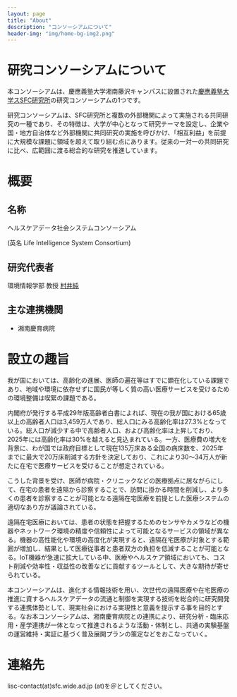 ```yaml
---
layout: page
title: "About"
description: "コンソーシアムについて"
header-img: "img/home-bg-img2.png"
---
```

# 研究コンソーシアムについて
本コンソーシアムは、慶應義塾大学湘南藤沢キャンパスに設置された[慶應義塾大学スSFC研究所](https://www.kri.sfc.keio.ac.jp/)の研究コンソーシアムの1つです。

研究コンソーシアムは、SFC研究所と複数の外部機関によって実施される共同研究の一種であり、その特徴は、大学が中心となって研究テーマを設定し、企業や国・地方自治体など外部機関に共同研究の実施を呼びかけ、「相互利益」を前提に大規模な課題に領域を超えて取り組む点にあります。従来の一対一の共同研究に比べ、広範囲に渡る総合的な研究を推進しています。

# 概要
## 名称
ヘルスケアデータ社会システムコンソーシアム

 (英名 Life Intelligence System Consortium)
## 研究代表者
環境情報学部 教授 [村井純](https://vu.sfc.keio.ac.jp/faculty_profile/cgi/f_profile.cgi?id=859452959bdc256a)

## 主な連携機関
- 湘南慶育病院

# 設立の趣旨
我が国においては、高齢化の進展、医師の遍在等はすでに顕在化している課題であり、地域や環境に依存せずに国民が等しく質の高い医療サービスを受けるための環境整備は喫緊の課題である。

内閣府が発行する平成29年版高齢者白書によれば、現在の我が国における65歳以上の高齢者人口は3,459万人であり、総人口にみる高齢化率は27.3%となっている。総人口が減少する中で高齢者人口、および高齢化率は上昇しており、2025年には高齢化率は30%を越えると見込まれている。一方、医療費の増大を背景に、わが国では政府目標として現在135万床ある全国の病床数を、2025年までに最大で20万床削減する方針を決定しており、これにより30～34万人が新たに在宅で医療サービスを受けることが想定されている。

こうした背景を受け、医師が病院・クリニックなどの医療拠点に居ながらにして、在宅の患者を遠隔から診察することで、訪問に掛かる時間を削減し、より多くの患者を診察することが可能となる遠隔在宅医療を前提とした医療システムの適切なあり方が議論されている。

遠隔在宅医療においては、患者の状態を把握するためのセンサやカメラなどの機器やネットワーク環境の精度や信頼性によって可能となるサービスの領域が異なる。機器の高性能化や環境の高度化が実現すると、遠隔在宅医療が対象とする範囲が増加し、結果として医療従事者と患者双方の負担を低減することが可能となる。IoT機器が急速に拡大している中、医療やヘルスケア領域においても、コスト削減や効率性・収益性の改善などに貢献するツールとして、大きな期待が寄せられている。

本コンソーシアムは、進化する情報技術を用い、次世代の遠隔医療や在宅医療の推進に資するヘルスケアデータの流通と制御を実現する技術を総合的に研究開発する連携体勢として、現実社会における実現性と意義を提示する事を目的とする。なお本コンソーシアムは、湘南慶育病院との連携により、研究分析・臨床応用・産学連携が一体となって推進されるような活動・体制とし、共通の実験基盤の運営維持・実証に基づく普及展開プランの策定などをおこなっていく。
# 連絡先
lisc-contact(at)sfc.wide.ad.jp (at)を＠としてください。